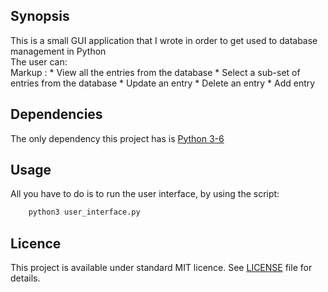 ## Synopsis

This is a small GUI application that I wrote in order to get used to database management in Python
<br />
The user can: <br />
Markup : * View all the entries from the database
         * Select a sub-set of entries from the database
         * Update an entry
         * Delete an entry
         * Add entry
## Dependencies

The only dependency this project has is [Python 3-6](https://www.python.org/downloads/release/python-360/)

## Usage

All you have to do is to run the user interface, by using the script:

```bash
    python3 user_interface.py
```

## Licence 

This project is available under standard MIT licence. See [LICENSE](https://github.com/a96tudor/SmallProjects/blob/master/LICENCE.md) file for details.

